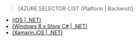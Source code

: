 > [AZURE.SELECTOR-LIST (Platform | Backend)]
- [(iOS | .NET)](/documentation/articles/mobile-services-dotnet-backend-ios-adal-sso-authentication)
- [(Windows 8.x Store C# | .NET)](/documentation/articles/mobile-services-windows-store-dotnet-adal-sso-authentication)
- [(Xamarin.iOS | .NET)](/documentation/articles/mobile-services-dotnet-backend-xamarin-ios-adal-sso-authentication)
